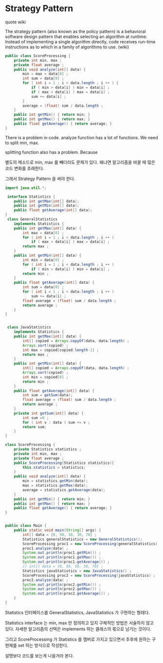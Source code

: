 # Strategy Pattern 

quote wiki

 The strategy pattern (also known as the policy pattern) is a behavioral software design pattern that enables selecting an algorithm at runtime. Instead of implementing a single algorithm directly, code receives run-time instructions as to which in a family of algorithms to use. (wiki)


```java
public class ScoreProcessing {
    private int min, max ;
    private float average ;
    public void analyze(int[] data) {
        min = max = data[0] ;
        int sum = data[0] ;
        for ( int i = 1 ; i < data.length ; i ++ ) {
            if ( min > data[i] ) min = data[i] ;
            if ( max < data[i] ) max = data[i] ;
            sum += data[i] ;
        }
        average = (float) sum / data.length ;
    }
    public int getMin() { return min; }
    public int getMax() { return max; }
    public float getAverage() { return average; }
} 
```

There is a problem in code. analyze function has a lot of functions. We need to split min, max. 

splitting function also has a problem. Because 

별도의 메소드로 min, max 를 빼더라도 문제가 있다. 왜냐면 알고리즘을 바꿀 때 많은 코드 변화를 초래한다.

그래서 Strategy Pattern 을 써야 한다.



```java
import java.util.*;

 interface Statistics {
    public int getMax(int[] data);
    public int getMin(int[] data);
    public float getAverage(int[] data);
}
 class GeneralStatistics
    implements Statistics {
    public int getMax(int[] data) {
        int max = data[0] ;
        for ( int i = 1 ; i < data.length ; i ++ )
            if ( max < data[i] ) max = data[i] ;
        return max ;
    }
    public int getMin(int[] data) {
        int min = data[0] ;
        for ( int i = 1 ; i < data.length ; i ++ )
            if ( min > data[i] ) min = data[i] ;
        return min ;
    }
    public float getAverage(int[] data) {
        int sum = data[0] ;
        for ( int i = 1 ; i < data.length ; i ++ )
            sum += data[i] ;
        float average = (float) sum / data.length ;
        return average ;
    }
}


 class JavaStatistics
    implements Statistics {
    public int getMax(int[] data) {
        int[] copied = Arrays.copyOf(data, data.length) ;
        Arrays.sort(copied) ;
        int max = copied[copied.length-1] ;
        return max ;
    }
    public int getMin(int[] data) {
        int[] copied = Arrays.copyOf(data, data.length) ;
        Arrays.sort(copied) ;
        int min = copied[0] ;
        return min ;
    }
    public float getAverage(int[] data) {
        int sum = getSum(data);
        float average = (float) sum / data.length ;
        return average ;
    }
    private int getSum(int[] data) {
        int sum =0 ;
        for ( int v : data ) sum += v ;
        return sum;
    }
}

class ScoreProcessing {
    private Statistics statistics ;
    private int min, max ;
    private float average ;
    public ScoreProcessing(Statistics statistics){
        this.statistics = statistics;
    }
    public void analyze(int[] data) {
        min = statistics.getMin(data);
        max = statistics.getMax(data);
        average = statistics.getAverage(data);
    }
    public int getMin() { return min; }
    public int getMax() { return max; }
    public float getAverage() { return average; }
}


public class Main {
    public static void main(String[] args) {
        int[] data = {0, 50, 10, 30, 70} ;
        Statistics generalStatistics = new GeneralStatistics();
        ScoreProcessing proc1 = new ScoreProcessing(generalStatistics) ;
        proc1.analyze(data) ;
        System.out.println(proc1.getMin()) ;
        System.out.println(proc1.getMax()) ;
        System.out.println(proc1.getAverage()) ;
        // int[] data = {0, 50, 10, 30, 70} ;
        Statistics javaStatistics = new JavaStatistics() ;
        ScoreProcessing proc2 = new ScoreProcessing(javaStatistics) ;
        proc2.analyze(data) ;
        System.out.println(proc2.getMin()) ;
        System.out.println(proc2.getMax()) ;
        System.out.println(proc2.getAverage()) ;
    }
} 
```

Statistics 인터페이스를 GeneralStatistics, JavaStatistics 가 구현하는 형태다.

Statistics interface 는 min, max 만 정의하고 있지 구체적인 방법은 서술하지 않고 있다. 자세한 알고리즘의 선택은 implements 하는 클래스의 몫으로 남기는 것이다.

그리고 ScoreProcessing 가 Statistics 를 멤버로 가지고 있으면서 추후에 원하는 구현체를 set 하는 방식으로 작성한다.

설명보다 코드를 보는게 나을거라 본다.
